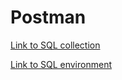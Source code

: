 # Postman 

[Link to SQL collection](https://github.com/ViacheslavQApro/postman/blob/master/Petstore.postman_collection.json) 

[Link to SQL environment](https://github.com/ViacheslavQApro/postman/blob/master/Petstor_env.postman_environment.json)